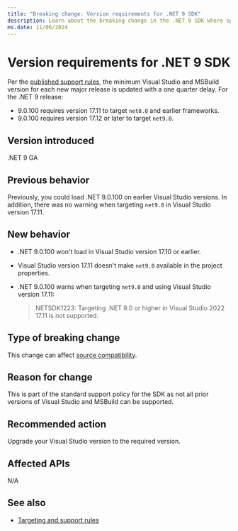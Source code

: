 ```yaml
---
title: "Breaking change: Version requirements for .NET 9 SDK"
description: Learn about the breaking change in the .NET 9 SDK where specific versions of Visual Studio and MSBuild are required.
ms.date: 11/06/2024
---
```

# Version requirements for .NET 9 SDK

Per the [published support rules](../../../porting/versioning-sdk-msbuild-vs.md#targeting-and-support-rules), the minimum Visual Studio and MSBuild version for each new major release is updated with a one quarter delay. For the .NET 9 release:

- 9.0.100 requires version 17.11 to target `net8.0` and earlier frameworks.
- 9.0.100 requires version 17.12 or later to target `net9.0`.

## Version introduced

.NET 9 GA

## Previous behavior

Previously, you could load .NET 9.0.100 on earlier Visual Studio versions. In addition, there was no warning when targeting `net9.0` in Visual Studio version 17.11.

## New behavior

- .NET 9.0.100 won't load in Visual Studio version 17.10 or earlier.
- Visual Studio version 17.11 doesn't make `net9.0` available in the project properties.
- .NET 9.0.100 warns when targeting `net9.0` and using Visual Studio version 17.11:

  > NETSDK1223: Targeting .NET 9.0 or higher in Visual Studio 2022 17.11 is not supported.

## Type of breaking change

This change can affect [source compatibility](../../categories.md#source-compatibility).

## Reason for change

This is part of the standard support policy for the SDK as not all prior versions of Visual Studio and MSBuild can be supported.

## Recommended action

Upgrade your Visual Studio version to the required version.

## Affected APIs

N/A

## See also

- [Targeting and support rules](../../../porting/versioning-sdk-msbuild-vs.md#targeting-and-support-rules)
